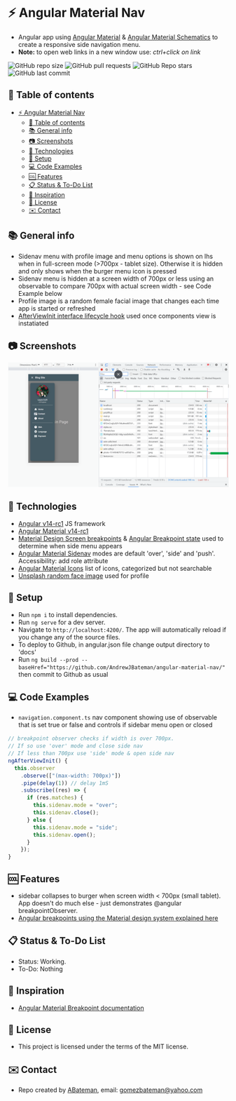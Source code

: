 # :zap: Angular Material Nav

* Angular app using [Angular Material](https://material.angular.io/) & [Angular Material Schematics](https://material.angular.io/guide/schematics) to create a responsive side navigation menu.
* **Note:** to open web links in a new window use: _ctrl+click on link_

![GitHub repo size](https://img.shields.io/github/repo-size/AndrewJBateman/angular-material-nav?style=plastic)
![GitHub pull requests](https://img.shields.io/github/issues-pr/AndrewJBateman/angular-material-nav?style=plastic)
![GitHub Repo stars](https://img.shields.io/github/stars/AndrewJBateman/angular-material-nav?style=plastic)
![GitHub last commit](https://img.shields.io/github/last-commit/AndrewJBateman/angular-material-nav?style=plastic)

## :page_facing_up: Table of contents

* [:zap: Angular Material Nav](#zap-angular-material-nav)
  * [:page_facing_up: Table of contents](#page_facing_up-table-of-contents)
  * [:books: General info](#books-general-info)
  * [:camera: Screenshots](#camera-screenshots)
  * [:signal_strength: Technologies](#signal_strength-technologies)
  * [:floppy_disk: Setup](#floppy_disk-setup)
  * [:computer: Code Examples](#computer-code-examples)
  * [:cool: Features](#cool-features)
  * [:clipboard: Status & To-Do List](#clipboard-status--to-do-list)
  * [:clap: Inspiration](#clap-inspiration)
  * [:file_folder: License](#file_folder-license)
  * [:envelope: Contact](#envelope-contact)

## :books: General info

* Sidenav menu with profile image and menu options is shown on lhs when in full-screen mode (>700px - tablet size). Otherwise it is hidden and only shows when the burger menu icon is pressed
* Sidenav menu is hidden at a screen width of 700px or less using an observable to compare 700px with actual screen width - see Code Example below
* Profile image is a random female facial image that changes each time app is started or refreshed
* [AfterViewInit interface lifecycle hook](https://angular.io/api/core/AfterViewInit) used once components view is instatiated

## :camera: Screenshots

![Example screenshot](./img/nav.png)

## :signal_strength: Technologies

* [Angular v14-rc1](https://angular.io/) JS framework
* [Angular Material v14-rc1](https://material.angular.io/)
* [Material Design Screen breakpoints](https://material.io/design/layout/responsive-layout-grid.html#breakpoints) & [Angular Breakpoint state](https://material.angular.io/cdk/layout/api) used to determine when side menu appears
* [Angular Material Sidenav](https://material.angular.io/components/sidenav/overview) modes are default 'over', 'side' and 'push'. Accessibility: add role attribute
* [Angular Material Icons](https://www.angularjswiki.com/angular/angular-material-icons-list-mat-icon-list/) list of icons, categorized but not searchable
* [Unsplash random face image](https://awik.io/generate-random-images-unsplash-without-using-api/) used for profile

## :floppy_disk: Setup

* Run `npm i` to install dependencies.
* Run `ng serve` for a dev server.
* Navigate to `http://localhost:4200/`. The app will automatically reload if you change any of the source files.
* To deploy to Github, in angular.json file change output directory to 'docs'
* Run `ng build --prod --baseHref="https://github.com/AndrewJBateman/angular-material-nav/"` then commit to Github as usual

## :computer: Code Examples

* `navigation.component.ts` nav component showing use of observable that is set true or false and controls if sidebar menu open or closed

```typescript
// breakpoint observer checks if width is over 700px.
// If so use 'over' mode and close side nav
// If less than 700px use 'side' mode & open side nav
ngAfterViewInit() {
  this.observer
    .observe(["(max-width: 700px)"])
    .pipe(delay(1)) // delay 1mS
    .subscribe((res) => {
      if (res.matches) {
        this.sidenav.mode = "over";
        this.sidenav.close();
      } else {
        this.sidenav.mode = "side";
        this.sidenav.open();
      }
    });
}
```

## :cool: Features

* sidebar collapses to burger when screen width < 700px (small tablet). App doesn't do much else - just demonstrates @angular breakpointObserver.
* [Angular breakpoints using the Material design system explained here](https://material.angular.io/cdk/layout/overview)

## :clipboard: Status & To-Do List

* Status: Working.
* To-Do: Nothing

## :clap: Inspiration

* [Angular Material Breakpoint documentation](https://material.angular.io/cdk/layout/api)

## :file_folder: License

* This project is licensed under the terms of the MIT license.

## :envelope: Contact

* Repo created by [ABateman](https://github.com/AndrewJBateman), email: gomezbateman@yahoo.com
